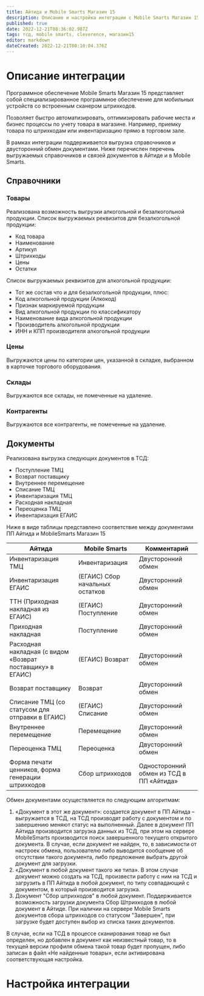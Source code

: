 ```yaml
---
title: Айтида и Mobile Smarts Магазин 15
description: Описание и настройка интеграции с Mobile Smarts Магазин 15
published: true
date: 2022-12-21T08:36:02.987Z
tags: тсд, mobile smarts, cleverence, магазин15
editor: markdown
dateCreated: 2022-12-21T08:10:04.376Z
---
```


# Описание интеграции
Программное обеспечение Mobile Smarts Магазин 15 представляет собой специализированное программное обеспечение для мобильных устройств со встроенным сканером штрихкодов.

Позволяет быстро автоматизировать, оптимизировать рабочие места и бизнес процессы по учету товара в магазине. Например, приемку товара по штрихкодам или инвентаризацию прямо в торговом зале.

В рамках интеграции поддерживается выгрузка справочников и двусторонний обмен документами. Ниже перечислен перечень выгружаемых справочников и связей документов в Айтиде и в Mobile Smarts.
## Справочники
### Товары
Реализована возможность выгрузки алкогольной и безалкогольной продукции.
Список выгружаемых реквизитов для безалкогольной продукции:
- Код товара
- Наименование
- Артикул
- Штрихкоды
- Цены
- Остатки

Список выгружаемых реквизитов для алкогольной продукции:
- Тот же состав что и для безалкогольной продукции, плюс:
- Код алкогольной продукции (Алкокод)
- Признак маркируемой продукции
- Вид алкогольной продукции по классификатору
- Наименование вида алкогольной продукции
- Производитель алкогольной продукции
- ИНН и КПП производителя алкогольной продукции

### Цены
Выгружаются цены по категории цен, указанной в складке, выбранном в карточке торгового оборудования.

### Склады
Выгружаются все склады, не помеченные на удаление.

### Контрагенты
Выгружаются все контрагенты, не помеченные на удаление.

## Документы

Реализована выгрузка следующих документов в ТСД:
- Поступление ТМЦ
- Возврат поставщику
- Внутреннее перемещение
- Списание ТМЦ
- Инвентаризация ТМЦ
- Расходная накладная 
- Переоценка ТМЦ
- Инвентаризация ЕГАИС

Ниже в виде таблицы представлено соответствие между документами ПП Айтида и MobileSmarts Магазин 15

| Айтида | Mobile Smarts | Комментарий |
| --- | --- | --- |
| Инвентаризация ТМЦ | Инвентаризация | Двусторонний обмен |
| Инвентаризация ЕГАИС | (ЕГАИС) Сбор начальных остатков | Двусторонний обмен |
| ТТН (Приходная накладная из ЕГАИС) | (ЕГАИС) Поступление | Двусторонний обмен |
| Приходная накладная | Поступление | Двусторонний обмен |
| Расходная накладная (с видом «Возврат поставщику» в ЕГАИС) | (ЕГАИС) Возврат | Двусторонний обмен |
| Возврат поставщику | Возврат | Двусторонний обмен |
| Списание ТМЦ (со статусом для отправки в ЕГАИС) | (ЕГАИС) Списание | Двусторонний обмен |
| Внутреннее перемещение | Перемещение | Двусторонний обмен |
| Переоценка ТМЦ | Переоценка | Двусторонний обмен |
| Форма печати ценников, форма генерации штрихкодов | Сбор штрихкодов | Односторонний обмен из ТСД в ПП «Айтида» |


Обмен документами осуществляется по следующим алгоритмам:
1.	«Документ в этот же документ»: создается документ в ПП Айтида – выгружается в ТСД, на ТСД производят работу с документом и по завершению меняют статус на выполненный. Далее в документ ПП Айтида производится загрузка данных из ТСД, при этом на сервере MobileSmarts производится поиск завершенного текущего открытого документа.
	В случае, если документ не найден, то, в зависимости от настроек обмена, пользователю либо выводится сообщение об отсутствии такого документа, либо предложение выбрать другой документ для загрузки. 
2.	«Документ в любой документ такого же типа». В этом случае документ можно создать на ТСД, произвести работу с ним на ТСД и загрузить в ПП Айтида в любой документ, по типу совпадающий с документом, в который производится загрузка.
3. Документ "Сбор штрихкодов" в любой документ. Поддерживается возможность загрузки документа Сбор Штрихкодов в любой документ в Айтиде. При наличии на сервере Mobile Smarts документов сбора штрихкодов со статусом "Завершен", при загрузке будет доступен выбор из списка таких документов.


В случае, если на ТСД в процессе сканирования товар не был определен, но добавлен в документ как неизвестный товар, то в текущей версии профиля обмена такой товар будет пропущен, либо записан в файл «Не найденные товары», если активирована соответствующая настройка.

# Настройка интеграции